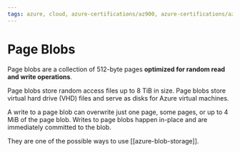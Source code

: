 ```yaml
---
tags: azure, cloud, azure-certifications/az900, azure-certifications/az204, storage, azure-blob-storage
---
```


# Page Blobs

Page blobs are a collection of 512-byte pages **optimized for random read and write operations**.

Page blobs store random access files up to 8 TiB in size. Page blobs store virtual hard drive (VHD) files and serve as disks for Azure virtual machines.

A write to a page blob can overwrite just one page, some pages, or up to 4 MiB of the page blob. Writes to page blobs happen in-place and are immediately committed to the blob.

They are one of the possible ways to use [[azure-blob-storage]].
